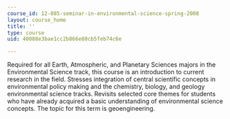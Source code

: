 ```yaml
---
course_id: 12-085-seminar-in-environmental-science-spring-2008
layout: course_home
title: ''
type: course
uid: 40088e3bae1cc2b866e80cb5feb74c6e

---
```

Required for all Earth, Atmospheric, and Planetary Sciences majors in the Environmental Science track, this course is an introduction to current research in the field. Stresses integration of central scientific concepts in environmental policy making and the chemistry, biology, and geology environmental science tracks. Revisits selected core themes for students who have already acquired a basic understanding of environmental science concepts. The topic for this term is geoengineering.
